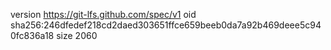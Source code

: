 version https://git-lfs.github.com/spec/v1
oid sha256:246dfedef218cd2daed303651ffce659beeb0da7a92b469deee5c940fc836a18
size 2060
